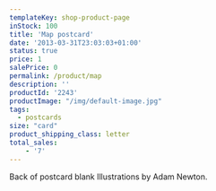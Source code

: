 ```yaml
---
templateKey: shop-product-page
inStock: 100
title: 'Map postcard'
date: '2013-03-31T23:03:03+01:00'
status: true
price: 1
salePrice: 0
permalink: /product/map
description: ''
productId: '2243'
productImage: "/img/default-image.jpg"
tags:
  - postcards
size: "card"
product_shipping_class: letter
total_sales:
    - '7'
---
```

Back of postcard blank Illustrations by Adam Newton.